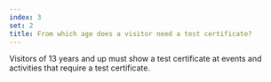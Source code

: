 ```yaml
---
index: 3
set: 2
title: From which age does a visitor need a test certificate?
---
```

Visitors of 13 years and up must show a test certificate at events and activities that require a test certificate. 
